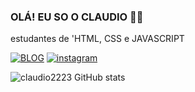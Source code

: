### OLÁ! EU SO O CLAUDIO ✌🏻
estudantes de 'HTML,
CSS e JAVASCRIPT

[![BLOG](https://img.shields.io/website-up-down-green-red/http/monip.org.svg)]()
[![instagram](	https://img.shields.io/badge/Instagram-E4405F?style=for-the-badge&logo=instagram&logoColor=white)](https://instagram.com/claudio_carnei)

![claudio2223 GitHub stats](https://github-readme-stats.vercel.app/api?username=Claudio2223&show_icons=true&theme=radical)
